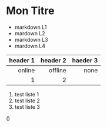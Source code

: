 # Mon Titre 
* markdown L1
* mardown L2
* markdown L3
* mardown L4

|header 1 | header 2 | haeder 3 |
|--------:|---------:|---------:|
|online   |offline   | none     |
|1        |2         |          |

1. test liste 1
2. test liste 2 
3. test liste 3

\(\)

